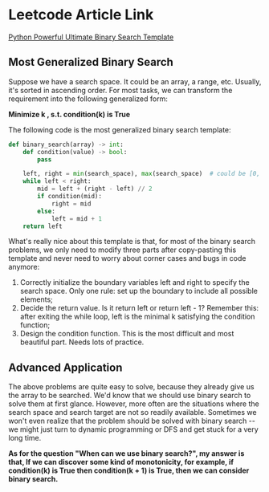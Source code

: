 # Leetcode Article Link
[Python Powerful Ultimate Binary Search Template](https://leetcode.com/discuss/study-guide/786126/Python-Powerful-Ultimate-Binary-Search-Template.-Solved-many-problems)

## Most Generalized Binary Search
Suppose we have a search space. It could be an array, a range, etc. Usually, it's sorted in ascending order. For most tasks, we can transform the requirement into the following generalized form:

**Minimize k , s.t. condition(k) is True**

The following code is the most generalized binary search template:

```python
def binary_search(array) -> int:
    def condition(value) -> bool:
        pass

    left, right = min(search_space), max(search_space)  # could be [0, n], [1, n] etc. Depends on the problem
    while left < right:
        mid = left + (right - left) // 2
        if condition(mid):
            right = mid
        else:
            left = mid + 1
    return left
```
What's really nice about this template is that, for most of the binary search problems, we only need to modify three parts after copy-pasting this template and never need to worry about corner cases and bugs in code anymore:

1. Correctly initialize the boundary variables left and right to specify the search space. Only one rule: set up the boundary to include all possible elements;
2. Decide the return value. Is it return left or return left - 1? Remember this: after exiting the while loop, left is the minimal k satisfying the condition function;
3. Design the condition function. This is the most difficult and most beautiful part. Needs lots of practice.

## Advanced Application
The above problems are quite easy to solve, because they already give us the array to be searched. We'd know that we should use binary search to solve them at first glance. However, more often are the situations where the search space and search target are not so readily available. Sometimes we won't even realize that the problem should be solved with binary search -- we might just turn to dynamic programming or DFS and get stuck for a very long time.

**As for the question "When can we use binary search?", my answer is that, If we can discover some kind of monotonicity, for example, if condition(k) is True then condition(k + 1) is True, then we can consider binary search.**